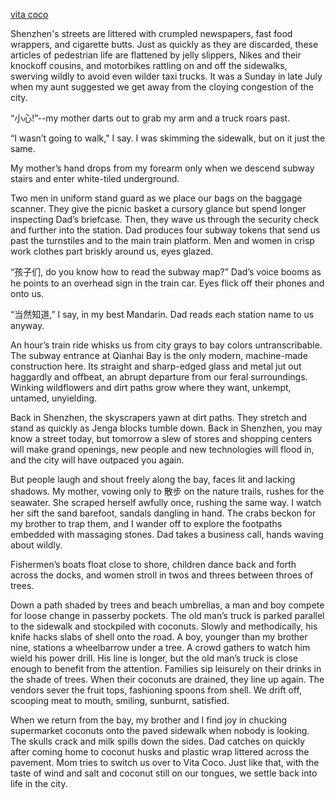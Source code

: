 
<ins> vita coco </ins>
   
   Shenzhen's streets are littered with crumpled newspapers, fast food wrappers, and cigarette butts. Just as quickly as they are discarded, these articles of pedestrian life are flattened by jelly slippers, Nikes and their knockoff cousins, and motorbikes rattling on and off the sidewalks, swerving wildly to avoid even wilder taxi trucks. It was a Sunday in late July when my aunt suggested we get away from the cloying congestion of the city. 
   
   “小心!”--my mother darts out to grab my arm and a truck roars past.
   
   “I wasn’t going to walk," I say. I was skimming the sidewalk, but on it just the same. 
  
   My mother’s hand drops from my forearm only when we descend subway stairs and enter white-tiled underground. 
   
   Two men in uniform stand guard as we place our bags on the baggage scanner. They give the picnic basket a cursory glance but spend longer inspecting Dad’s briefcase. Then, they wave us through the security check and further into the station. Dad produces four subway tokens that send us past the turnstiles and to the main train platform. Men and women in crisp work clothes part briskly around us, eyes glazed.

   “孩子们, do you know how to read the subway map?” Dad’s voice booms as he points to an overhead sign in the train car. Eyes flick off their phones and onto us. 

   “当然知道,” I say, in my best Mandarin. Dad reads each station name to us anyway. 

   An hour’s train ride whisks us from city grays to bay colors untranscribable. The subway entrance at Qianhai Bay is the only modern, machine-made construction here. Its straight and sharp-edged glass and metal jut out haggardly and offbeat, an abrupt departure from our feral surroundings. Winking wildflowers and dirt paths grow where they want, unkempt, untamed, unyielding. 
   
   Back in Shenzhen, the skyscrapers yawn at dirt paths. They stretch and stand as quickly as Jenga blocks tumble down. Back in Shenzhen, you may know a street today, but tomorrow a slew of stores and shopping centers will make grand openings, new people and new technologies will flood in, and the city will have outpaced you again. 

   But people laugh and shout freely along the bay, faces lit and lacking shadows. My mother, vowing only to 散步 on the nature trails, rushes for the seawater. She scraped herself awfully once, rushing the same way. I watch her sift the sand barefoot, sandals dangling in hand. The crabs beckon for my brother to trap them, and I wander off to explore the footpaths embedded with massaging stones. Dad takes a business call, hands waving about wildly. 

   Fishermen’s boats float close to shore, children dance back and forth across the docks, and women stroll in twos and threes between throes of trees. 

   Down a path shaded by trees and beach umbrellas, a man and boy compete for loose change in passerby pockets. The old man’s truck is parked parallel to the sidewalk and stockpiled with coconuts. Slowly and methodically, his knife hacks slabs of shell onto the road. A boy, younger than my brother nine, stations a wheelbarrow under a tree. A crowd gathers to watch him wield his power drill. His line is longer, but the old man’s truck is close enough to benefit from the attention. Families sip leisurely on their drinks in the shade of trees. When their coconuts are drained, they line up again. The vendors sever the fruit tops, fashioning spoons from shell. We drift off, scooping meat to mouth, smiling, sunburnt, satisfied.

  When we return from the bay, my brother and I find joy in chucking supermarket coconuts onto the paved sidewalk when nobody is looking. The skulls crack and milk spills down the sides. Dad catches on quickly after coming home to coconut husks and plastic wrap littered across the pavement. Mom tries to switch us over to Vita Coco. Just like that, with the taste of wind and salt and coconut still on our tongues, we settle back into life in the city.
